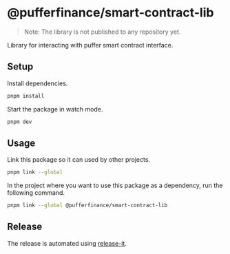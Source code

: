 # @pufferfinance/smart-contract-lib

> Note: The library is not published to any repository yet.

Library for interacting with puffer smart contract interface.

## Setup

Install dependencies.

```sh
pnpm install
```

Start the package in watch mode.

```sh
pnpm dev
```

## Usage

Link this package so it can used by other projects.

```sh
pnpm link --global
```

In the project where you want to use this package as a dependency, run the following command.

```sh
pnpm link --global @pufferfinance/smart-contract-lib
```

## Release

The release is automated using [release-it](https://github.com/release-it/release-it).
